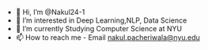 - 👋 Hi, I’m @Nakul24-1
- 👀 I’m interested in Deep Learning,NLP, Data Science
- 🌱 I’m currently Studying Computer Science at NYU
- 📫 How to reach me - Email nakul.pacheriwala@nyu.edu

<!---
Nakul24-1/Nakul24-1 is a ✨ special ✨ repository because its `README.md` (this file) appears on your GitHub profile.
You can click the Preview link to take a look at your changes.
--->
